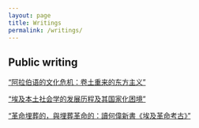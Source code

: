 ```yaml
---
layout: page
title: Writings
permalink: /writings/
---
```


## Public writing

[“阿拉伯语的文化危机：卷土重来的东方主义”](https://www.thepaper.cn/newsDetail_forward_2133541)

[“埃及本土社会学的发展历程及其国家化困境”](http://www.nssd.cn/articles/article_detail.aspx?id=676513696)

[“革命埋葬的，與埋葬革命的：讀何偉新書《埃及革命考古》”](https://theinitium.com/article/20190706-book-peter-hessler/)
